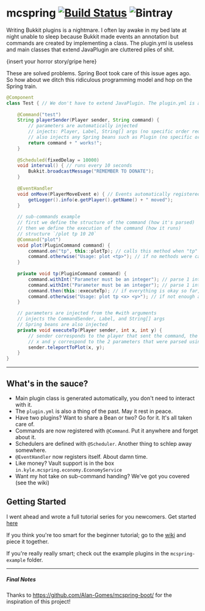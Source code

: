 # mcspring [![Build Status](https://travis-ci.org/kylepls/mcspring.svg?branch=master)](https://travis-ci.org/kylepls/mcspring) ![Bintray](https://img.shields.io/bintray/v/mcspring/maven/mcspring)

Writing Bukkit plugins is a nightmare. I often lay awake in my bed late at night unable to sleep
 because Bukkit made events an annotation but commands are created by implementing a class. 
 The plugin.yml is useless and main classes that extend JavaPlugin are cluttered piles of shit. 
 
 {insert your horror story/gripe here}
  
These are solved problems. Spring Boot took care of this issue ages ago. 
So how about we ditch this ridiculous programming model and hop on the Spring train.

```java
@Component
class Test { // We don't have to extend JavaPlugin. The plugin.yml is also generated for us.
    
    @Command("test")
    String playerSender(Player sender, String command) {
        // parameters are automatically injected
        // injects: Player, Label, String[] args (no specific order required)
        // also injects any Spring beans such as Plugin (no specific order required)
        return command + " works!";
    }
    
    @Scheduled(fixedDelay = 10000)
    void interval() { // runs every 10 seconds
        Bukkit.broadcastMessage("REMEMBER TO DONATE");
    }
    
    @EventHandler
    void onMove(PlayerMoveEvent e) { // Events automatically registered
        getLogger().info(e.getPlayer().getName() + " moved");
    }
    
    // sub-commands example
    // first we define the structure of the command (how it's parsed)
    // then we define the execution of the command (how it runs)
    // structure `/plot tp 10 20`
    @Command("plot")
    void plot(PluginCommand command) {
        command.on("tp", this::plotTp); // calls this method when "tp" is passed
        command.otherwise("Usage: plot <tp>"); // if no methods were called, fallback to this message
    }
    
    private void tp(PluginCommand command) {
        command.withInt("Parameter must be an integer"); // parse 1 integer from the command, otherwise show the message parameter
        command.withInt("Parameter must be an integer"); // parse 1 integer from the command, otherwise show the message parameter
        command.then(this::executeTp); // if everything is okay so far, run the executor
        command.otherwise("Usage: plot tp <x> <y>"); // if not enough args (or too many) were passed, show this message
    }

    // parameters are injected from the #with arguments
    // injects the CommandSender, Label, and String[] args
    // Spring beans are also injected    
    private void executeTp(Player sender, int x, int y) {
        // sender corresponds to the player that sent the command, the argument position doesn't matter
        // x and y correspond to the 2 parameters that were parsed using the #withInt method
        sender.teleportToPlot(x, y);
    }    
}
```

---

## What's in the sauce?
* Main plugin class is generated automatically, you don't need to interact with it.
* The `plugin.yml` is also a thing of the past. May it rest in peace.
* Have two plugins? Want to share a Bean or two? Go for it. It's all taken care of.
* Commands are now registered with `@Command`. Put it anywhere and forget about it.
* Schedulers are defined with `@Scheduler`. Another thing to schlep away somewhere.
* `@EventHandler` now registers itself. About damn time.
* Like money? Vault support is in the box `in.kyle.mcspring.economy.EconomyService`
* Want my hot take on sub-command handing? We've got you covered (see the wiki)

## Getting Started
I went ahead and wrote a full tutorial series for you newcomers. Get started [here](https://github.com/kylepls/mcspring/wiki/Getting-Setup)

If you think you're too smart for the beginner tutorial; go to the 
[wiki](https://github.com/kylepls/mcspring/wiki) and piece it together.

If you're really really smart; check out the example plugins in the `mcspring-example` folder.

---

##### Final Notes
Thanks to https://github.com/Alan-Gomes/mcspring-boot/ for the inspiration of this project!
